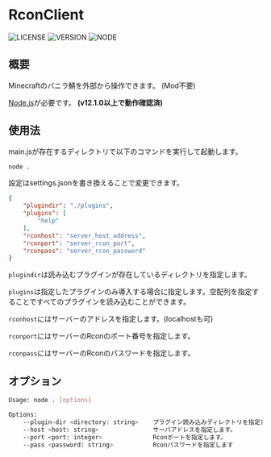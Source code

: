 # RconClient


![LICENSE](https://img.shields.io/badge/license-MIT-brightgreen.svg) ![VERSION](https://img.shields.io/badge/version-0.1.4a-orange.svg) ![NODE](https://img.shields.io/badge/node-v12.1.0-orange.svg)


## 概要


Minecraftのバニラ鯖を外部から操作できます。 (Mod不要)

[Node.js](https://nodejs.org/ja/)が必要です。 **(v12.1.0以上で動作確認済)**


## 使用法

main.jsが存在するディレクトリで以下のコマンドを実行して起動します。

```sh
node .
```

設定はsettings.jsonを書き換えることで変更できます。

```json
{
    "plugindir": "./plugins",
    "plugins": [
        "help"
    ],
    "rconhost": "server_host_address",
    "rconport": "server_rcon_port",
    "rconpass": "server_rcon_password"
}
```
  
`plugindir`は読み込むプラグインが存在しているディレクトリを指定します。
  
`plugins`は指定したプラグインのみ導入する場合に指定します。空配列を指定することですべてのプラグインを読み込むことができます。
  
`rconhost`にはサーバーのアドレスを指定します。(localhostも可)
  
`rconport`にはサーバーのRconのポート番号を指定します。
  
`rconpass`にはサーバーのRconのパスワードを指定します。


## オプション

```sh
Usage: node . [options]

Options:
    --plugin-dir <directory: string>    プラグイン読み込みディレクトリを指定します。
    --host <host: string>               サーバアドレスを指定します。
    --port <port: integer>              Rconポートを指定します。
    --pass <password: string>           Rconパスワードを指定します
```